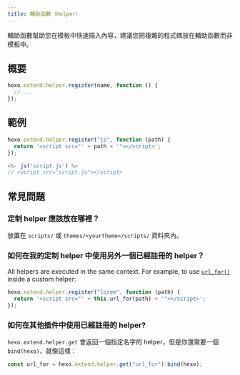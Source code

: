 ```yaml
---
title: 輔助函數（Helper）
---
```


輔助函數幫助您在模板中快速插入內容，建議您把複雜的程式碼放在輔助函數而非模板中。

## 概要

```js
hexo.extend.helper.register(name, function () {
  // ...
});
```

## 範例

```js
hexo.extend.helper.register("js", function (path) {
  return '<script src="' + path + '"></script>';
});
```

```js
<%- js('script.js') %>
// <script src="script.js"></script>
```

## 常見問題

### 定制 helper 應該放在哪裡？

放置在 `scripts/` 或 `themes/<yourtheme>/scripts/` 資料夾內。

### 如何在我的定制 helper 中使用另外一個已經註冊的 helper？

All helpers are executed in the same context. For example, to use [`url_for()`](/docs/helpers#url-for) inside a custom helper:

```js
hexo.extend.helper.register("lorem", function (path) {
  return '<script src="' + this.url_for(path) + '"></script>';
});
```

### 如何在其他插件中使用已經註冊的 helper?

`hexo.extend.helper.get` 會返回一個指定名字的 helper，但是你還需要一個 `bind(hexo)`，就像這樣：

```js
const url_for = hexo.extend.helper.get("url_for").bind(hexo);
```
